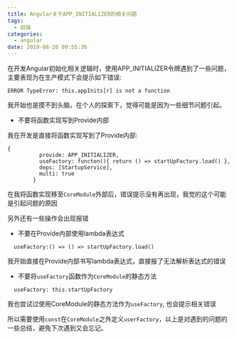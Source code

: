 ```yaml
---
title: Angular关于APP_INITIALIZER的相关问题
tags:
  - 前端
categories:
  - angular
date: 2019-08-26 09:55:36
---
```


在开发Angular初始化相关逻辑时，使用APP_INITIALIZER令牌遇到了一些问题，主要表现为在生产模式下会提示如下错误:

```
ERROR TypeError: this.appInits[r] is not a function
```

我开始也是摸不到头脑，在个人的探索下，觉得可能是因为一些细节问题引起。

* 不要将函数实现写到Provide内部

我在开发是直接将函数实现写到了Provide内部:

```
{
          provide: APP_INITIALIZER,
          useFactory: functon(){ return () => startUpFactory.load() },
          deps: [StartupService],
          multi: true
        }
```

<!-- more -->

在我将函数实现移至`CoreModule`外部后，错误提示没有再出现，我觉的这个可能是引起问题的原因

另外还有一些操作会出现报错

* 不要在Provide内部使用lambda表达式

```
  useFactory:() => () => startUpFactory.load()
```

我开始直接在Provide内部书写lambda表达式，直接报了无法解析表达式的错误

* 不要将`useFactory`函数作为`CoreModule`的静态方法

```
  useFactory: this.startUpFactory
```

我也尝试过使用CoreModule的静态方法作为`useFactory`, 也会提示相关错误

所以需要使用`const`在`CoreModule`之外定义`userFactory`，以上是对遇到的问题的一些总结，避免下次遇到又会忘记。
  
